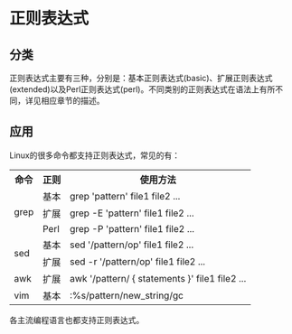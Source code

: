 # 正则表达式

## 分类

正则表达式主要有三种，分别是：基本正则表达式(basic)、扩展正则表达式(extended)以及Perl正则表达式(perl)。不同类别的正则表达式在语法上有所不同，详见相应章节的描述。

## 应用

Linux的很多命令都支持正则表达式，常见的有：

<table>
    <tr>
        <th>命令</th>
        <th>正则</th>
        <th>使用方法</th>
    </tr>
    <tr>
        <td rowspan="3">grep</td>
        <td>基本</td>
        <td>grep 'pattern' file1 file2 ...</td>
    </tr>
    <tr>
        <td>扩展</td>
        <td>grep -E 'pattern' file1 file2 ...</td>
    </tr>
    <tr>
        <td>Perl</td>
        <td>grep -P 'pattern' file1 file2 ...</td>
    </tr>
    <tr>
        <td rowspan="2">sed</td>
        <td>基本</td>
        <td>sed '/pattern/op' file1 file2 ...</td>
    </tr>
    <tr>
        <td>扩展</td>
        <td>sed -r '/pattern/op' file1 file2 ...</td>
    </tr>
    <tr>
        <td>awk</td>
        <td>扩展</td>
        <td>awk '/pattern/ { statements }' file1 file2 ...</td>
    </tr>
    <tr>
        <td>vim</td>
        <td>基本</td>
        <td>:%s/pattern/new_string/gc</td>
    </tr>
</table>
 
各主流编程语言也都支持正则表达式。
